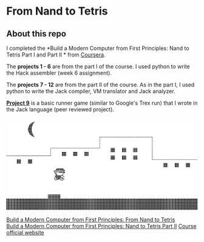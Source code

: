 # From Nand to Tetris
## About this repo
I completed the *Build a Modern Computer from First Principles: Nand to Tetris Part I and Part II * from [Coursera](https://www.coursera.org).

The **projects 1 - 6** are from the part I of the course. I used python to write the Hack assembler (week 6 assignment).

The **projects 7 - 12** are from the part II of the course. As in the part I, I used python to write the Jack compiler, VM translator and Jack analyzer.

**[Project 9](/projects/09/project9/source)** is a basic runner game (similar to Google's Trex run) that I wrote in the Jack language (peer reviewed project).


![Screenshot](projects/09/project9/source/Screenshot.png)


[Build a Modern Computer from First Principles: From Nand to Tetris](https://www.coursera.org/learn/build-a-computer)  
[Build a Modern Computer from First Principles: Nand to Tetris Part II](https://www.coursera.org/learn/nand2tetris2)
[Course official website](https://www.nand2tetris.org/)
